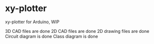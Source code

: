 # xy-plotter
xy-plotter for Arduino, WIP

3D CAD files are done
2D CAD files are done
2D drawing files are done
Circuit diagram is done
Class diagram is done

